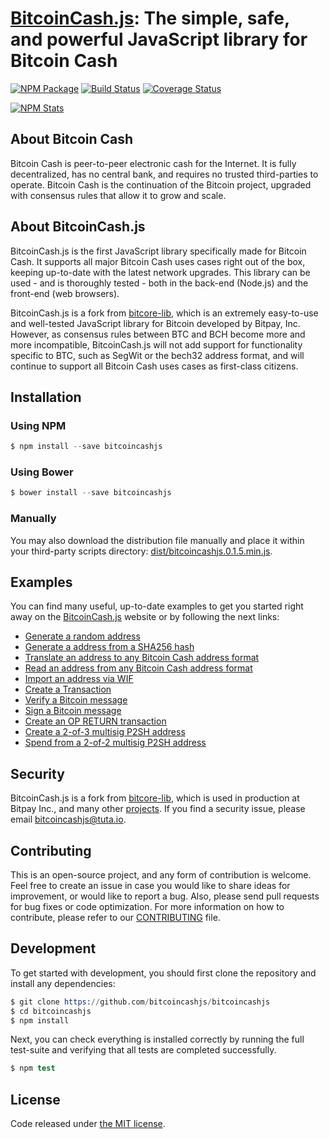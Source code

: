 # [BitcoinCash.js](https://bitcoincashjs.github.io/): The simple, safe, and powerful JavaScript library for Bitcoin Cash

[![NPM Package](https://img.shields.io/npm/v/bitcoincashjs.svg?style=flat-square)](https://www.npmjs.org/package/bitcoincashjs)
[![Build Status](https://img.shields.io/travis/bitcoincashjs/bitcoincashjs.svg?branch=master&style=flat-square)](https://travis-ci.org/bitcoincashjs/bitcoincashjs)
[![Coverage Status](https://img.shields.io/coveralls/bitcoincashjs/bitcoincashjs.svg?style=flat-square)](https://coveralls.io/r/bitcoincashjs/bitcoincashjs)

[![NPM Stats](https://nodei.co/npm/bitcoincashjs.png?downloads=true)](https://nodei.co/npm/bitcoincashjs/)

## About Bitcoin Cash

Bitcoin Cash is peer-to-peer electronic cash for the Internet. It is fully decentralized, has no central bank, and requires no trusted third-parties to operate. Bitcoin Cash is the continuation of the Bitcoin project, upgraded with consensus rules that allow it to grow and scale.

## About BitcoinCash.js

BitcoinCash.js is the first JavaScript library specifically made for Bitcoin Cash. It supports all major Bitcoin Cash uses cases right out of the box, keeping up-to-date with the latest network upgrades. This library can be used - and is thoroughly tested - both in the back-end (Node.js) and the front-end (web browsers).

BitcoinCash.js is a fork from [bitcore-lib](https://github.com/bitpay/bitcore-lib/), which is an extremely easy-to-use and well-tested JavaScript library for Bitcoin developed by Bitpay, Inc. However, as consensus rules between BTC and BCH become more and more incompatible, BitcoinCash.js will not add support for functionality specific to BTC, such as SegWit or the bech32 address format, and will continue to support all Bitcoin Cash uses cases as first-class citizens.

## Installation

### Using NPM

```s
$ npm install --save bitcoincashjs
```

### Using Bower

```s
$ bower install --save bitcoincashjs
```

### Manually

You may also download the distribution file manually and place it within your third-party scripts directory: [dist/bitcoincashjs.0.1.5.min.js](https://cdn.rawgit.com/bitcoincashjs/bitcoincashjs/master/dist/bitcoincashjs.0.1.5.min.js).

## Examples

You can find many useful, up-to-date examples to get you started right away on the [BitcoinCash.js](https://bitcoincashjs.github.io/#Examples) website or by following the next links:

* [Generate a random address](https://github.com/bitcoincashjs/bitcoincashjs/blob/master/docs/examples.md#generate-a-random-address)
* [Generate a address from a SHA256 hash](https://github.com/bitcoincashjs/bitcoincashjs/blob/master/docs/examples.md#generate-a-address-from-a-sha256-hash)
* [Translate an address to any Bitcoin Cash address format](https://github.com/bitcoincashjs/bitcoincashjs/blob/master/docs/examples.md#translate-an-address-to-any-bitcoin-cash-address-format)
* [Read an address from any Bitcoin Cash address format](https://github.com/bitcoincashjs/bitcoincashjs/blob/master/docs/examples.md#read-an-address-from-any-bitcoin-cash-address-format)
* [Import an address via WIF](https://github.com/bitcoincashjs/bitcoincashjs/blob/master/docs/examples.md#import-an-address-via-wif)
* [Create a Transaction](https://github.com/bitcoincashjs/bitcoincashjs/blob/master/docs/examples.md#create-a-transaction)
* [Verify a Bitcoin message](https://github.com/bitcoincashjs/bitcoincashjs/blob/master/docs/examples.md#verify-a-bitcoin-message)
* [Sign a Bitcoin message](https://github.com/bitcoincashjs/bitcoincashjs/blob/master/docs/examples.md#sign-a-bitcoin-message)
* [Create an OP RETURN transaction](https://github.com/bitcoincashjs/bitcoincashjs/blob/master/docs/examples.md#create-an-op-return-transaction)
* [Create a 2-of-3 multisig P2SH address](https://github.com/bitcoincashjs/bitcoincashjs/blob/master/docs/examples.md#create-a-2-of-3-multisig-p2sh-address)
* [Spend from a 2-of-2 multisig P2SH address](https://github.com/bitcoincashjs/bitcoincashjs/blob/master/docs/examples.md#spend-from-a-2-of-2-multisig-p2sh-address)

## Security

BitcoinCash.js is a fork from [bitcore-lib](https://github.com/bitpay/bitcore-lib/), which is used in production at Bitpay Inc., and many other [projects](http://bitcore.io#projects). If you find a security issue, please email [bitcoincashjs@tuta.io](mailto:bitcoincashjs@tuta.io).

## Contributing

This is an open-source project, and any form of contribution is welcome. Feel free to create an issue in case you would like to share ideas for improvement, or would like to report a bug. Also, please send pull requests for bug fixes or code optimization. For more information on how to contribute, please refer to our [CONTRIBUTING](https://github.com/bitcoincashjs/bitcoincashjs/blob/master/CONTRIBUTING.md) file.

## Development

To get started with development, you should first clone the repository and install any dependencies:

```s
$ git clone https://github.com/bitcoincashjs/bitcoincashjs
$ cd bitcoincashjs
$ npm install
```
Next, you can check everything is installed correctly by running the full test-suite and verifying that all tests are completed successfully.

```s
$ npm test
```

## License

Code released under [the MIT license](https://github.com/bitcoincashjs/bitcoincashjs/blob/master/LICENSE).
